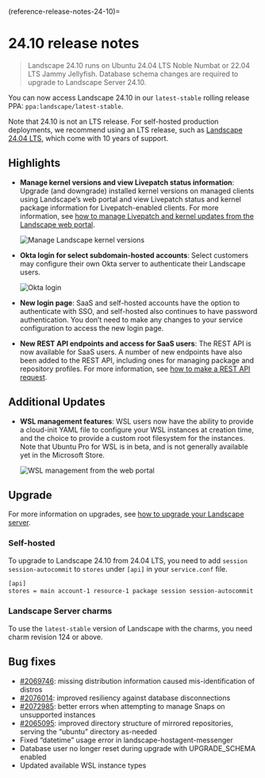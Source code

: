 (reference-release-notes-24-10)=
# 24.10 release notes

> Landscape 24.10 runs on Ubuntu 24.04 LTS Noble Numbat or 22.04 LTS Jammy Jellyfish. Database schema changes are required to upgrade to Landscape Server 24.10.

You can now access Landscape 24.10 in our `latest-stable` rolling release PPA: `ppa:landscape/latest-stable`. 

Note that 24.10 is not an LTS release. For self-hosted production deployments, we recommend using an LTS release, such as [Landscape 24.04 LTS](/reference/release-notes/24-04-lts-release-notes), which come with 10 years of support.

## Highlights

* **Manage kernel versions and view Livepatch status information**: Upgrade (and downgrade) installed kernel versions on managed clients using Landscape’s web portal and view Livepatch status and kernel package information for Livepatch-enabled clients. For more information, see [how to manage Livepatch and kernel updates from the Landscape web portal](/how-to-guides/web-portal/web-portal-24-04-or-later/manage-livepatch-and-kernel-updates).

   ![Manage Landscape kernel versions](https://assets.ubuntu.com/v1/b0bb4263-manage_kernel_versions.png)

* **Okta login for select subdomain-hosted accounts**: Select customers may configure their own Okta server to authenticate their Landscape users.

    ![Okta login](https://assets.ubuntu.com/v1/7c2763c0-okta_login.png)

* **New login page**: SaaS and self-hosted accounts have the option to authenticate with SSO, and self-hosted also continues to have password authentication. You don’t need to make any changes to your service configuration to access the new login page.

* **New REST API endpoints and access for SaaS users**: The REST API is now available for SaaS users. A number of new endpoints have also been added to the REST API, including ones for managing package and repository profiles. For more information, see [how to make a REST API request](/how-to-guides/api/make-a-rest-api-request).

## Additional Updates

* **WSL management features**: WSL users now have the ability to provide a cloud-init YAML file to configure your WSL instances at creation time, and the choice to provide a custom root filesystem for the instances. Note that Ubuntu Pro for WSL is in beta, and is not generally available yet in the Microsoft Store.

    ![WSL management from the web portal](https://assets.ubuntu.com/v1/bc8cf059-wsl_management.png)

## Upgrade

For more information on upgrades, see [how to upgrade your Landscape server](/how-to-guides/upgrade/upgrade-landscape).

### Self-hosted

To upgrade to Landscape 24.10 from 24.04 LTS, you need to add `session session-autocommit` to `stores` under `[api]` in your `service.conf` file.

```bash
[api]
stores = main account-1 resource-1 package session session-autocommit
```

### Landscape Server charms

To use the `latest-stable` version of Landscape with the charms, you need charm revision 124 or above.

## Bug fixes

* [#2069746](https://bugs.launchpad.net/landscape/+bug/2069746): missing distribution information caused mis-identification of distros
* [#2076014](https://bugs.launchpad.net/landscape/+bug/2076014): improved resiliency against database disconnections
* [#2072985](https://bugs.launchpad.net/landscape/+bug/2072985): better errors when attempting to manage Snaps on unsupported instances
* [#2065095](https://bugs.launchpad.net/landscape/+bug/2065095): improved directory structure of mirrored repositories, serving the “ubuntu” directory as-needed
* Fixed “datetime” usage error in landscape-hostagent-messenger
* Database user no longer reset during upgrade with UPGRADE_SCHEMA enabled
* Updated available WSL instance types



